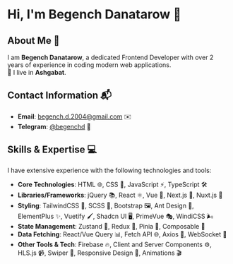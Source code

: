 # Hi, I'm Begench Danatarow 🚀

## About Me 🌟

I am **Begench Danatarow**, a dedicated Frontend Developer with over 2 years of experience in coding modern web applications.  
📍 I live in **Ashgabat**.

## Contact Information 📬

- **Email**: [begench.d.2004@gmail.com](mailto:begench.d.2004@gmail.com) ✉️
- **Telegram**: [@begenchd](https://t.me/begenchd) 📱

## Skills & Expertise 💻

I have extensive experience with the following technologies and tools:

- **Core Technologies**: HTML 🌐, CSS 🎨, JavaScript ⚡, TypeScript 🛠️
- **Libraries/Frameworks**: jQuery 📚, React ⚛️, Vue 🌿, Next.js 🚀, Nuxt.js 🌟
- **Styling**: TailwindCSS 🎨, SCSS 💅, Bootstrap 🖼️, Ant Design 🎨, ElementPlus ✨, Vuetify 🖌️, Shadcn UI 🖥️, PrimeVue 🎭, WindiCSS 🌬️
- **State Management**: Zustand 🔄, Redux 🔄, Pinia 🔄, Composable 🧩
- **Data Fetching**: React/Vue Query 📊, Fetch API 🌐, Axios 📡, WebSocket 🔌
- **Other Tools & Tech**: Firebase 🔥, Client and Server Components ⚙️, HLS.js 📹, Swiper 🎠, Responsive Design 📱, Animations 🎬
